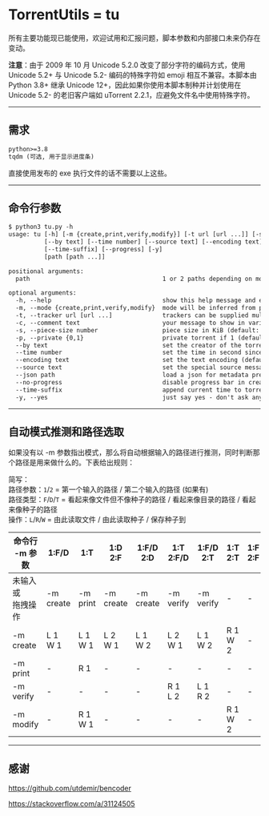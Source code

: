 # TorrentUtils = tu

所有主要功能现已能使用，欢迎试用和汇报问题，脚本参数和内部接口未来仍存在变动。

**注意**：由于 2009 年 10 月 Unicode 5.2.0 改变了部分字符的编码方式，使用 Unicode 5.2+ 与 Unicode 5.2- 编码的特殊字符如 emoji 相互不兼容。本脚本由 Python 3.8+ 继承 Unicode 12+，因此如果你使用本脚本制种并计划使用在 Unicode 5.2- 的老旧客户端如 uTorrent 2.2.1，应避免文件名中使用特殊字符。

---

## 需求

```txt
python>=3.8
tqdm (可选, 用于显示进度条)
```

直接使用发布的 exe 执行文件的话不需要以上这些。

---

## 命令行参数

```txt
$ python3 tu.py -h
usage: tu [-h] [-m {create,print,verify,modify}] [-t url [url ...]] [-s number] [-c text] [-p {0,1}]
          [--by text] [--time number] [--source text] [--encoding text] [--json path]
          [--time-suffix] [--progress] [-y]
          [path [path ...]]

positional arguments:
  path                                     1 or 2 paths depending on mode

optional arguments:
  -h, --help                               show this help message and exit
  -m, --mode {create,print,verify,modify}  mode will be inferred from paths if not specified
  -t, --tracker url [url ...]              trackers can be supplied multiple times
  -c, --comment text                       your message to show in various clients
  -s, --piece-size number                  piece size in KiB (default: 4096)
  -p, --private {0,1}                      private torrent if 1 (default: 0)
  --by text                                set the creator of the torrent (default: TorrentUtils)
  --time number                            set the time in second since 19700101 (default: now)
  --encoding text                          set the text encoding (default&recommended: UTF-8)
  --source text                            set the special source message (will change hash)
  --json path                              load a json for metadata preset in creating torrent
  --no-progress                            disable progress bar in creating torrent
  --time-suffix                            append current time to torrent filename
  -y, --yes                                just say yes - don't ask any question
```

---

## 自动模式推测和路径选取

如果没有以 -m 参数指出模式，那么将自动根据输入的路径进行推测，同时判断那个路径是用来做什么的。下表给出规则：

简写：\
路径参数：`1`/`2` = 第一个输入的路径  / 第二个输入的路径 (如果有) \
路径类型：`F`/`D`/`T` = 看起来像文件但不像种子的路径 / 看起来像目录的路径 / 看起来像种子的路径 \
操作：`L`/`R`/`W` = 由此读取文件 / 由此读取种子 / 保存种子到

| 命令行 -m 参数       | 1:F/D      | 1:T        | 1:D<br>2:F | 1:F/D<br>2:D | 1:T<br>2:F/D | 1:F/D<br>2:T | 1:T<br>2:T | 1:F<br>2:F |
| -------------------- | ---------- | ---------- | ---------- | ------------ | ------------ | ------------ | ---------- | ---------- |
| 未输入或<br>拖拽操作 | -m create  | -m print   | -m create  | -m create    | -m verify    | -m verify    | -          | -          |
| -m create            | L 1<br>W 1 | L 1<br>W 1 | L 2<br>W 1 | L 1<br>W 2   | L 2<br>W 1   | L 1<br>W 2   | R 1<br>W 2 | -          |
| -m print             | -          | R 1        | -          | -            | -            | -            | -          | -          |
| -m verify            | -          | -          | -          | -            | R 1<br>L 2   | L 1<br>R 2   | -          | -          |
| -m modify            | -          | R 1<br>W 1 | -          | -            | -            | -            | R 1<br>W 2 | -          |

---

## 感谢

<https://github.com/utdemir/bencoder>

<https://stackoverflow.com/a/31124505>
